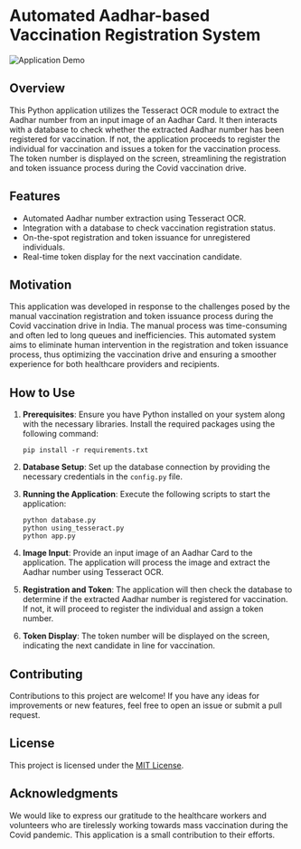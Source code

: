 
# Automated Aadhar-based Vaccination Registration System

![Application Demo](demo_screenshot.png)

## Overview

This Python application utilizes the Tesseract OCR module to extract the Aadhar number from an input image of an Aadhar Card. It then interacts with a database to check whether the extracted Aadhar number has been registered for vaccination. If not, the application proceeds to register the individual for vaccination and issues a token for the vaccination process. The token number is displayed on the screen, streamlining the registration and token issuance process during the Covid vaccination drive.

## Features

- Automated Aadhar number extraction using Tesseract OCR.
- Integration with a database to check vaccination registration status.
- On-the-spot registration and token issuance for unregistered individuals.
- Real-time token display for the next vaccination candidate.

## Motivation

This application was developed in response to the challenges posed by the manual vaccination registration and token issuance process during the Covid vaccination drive in India. The manual process was time-consuming and often led to long queues and inefficiencies. This automated system aims to eliminate human intervention in the registration and token issuance process, thus optimizing the vaccination drive and ensuring a smoother experience for both healthcare providers and recipients.

## How to Use

1. **Prerequisites**: Ensure you have Python installed on your system along with the necessary libraries. Install the required packages using the following command:

   ```
   pip install -r requirements.txt
   ```

2. **Database Setup**: Set up the database connection by providing the necessary credentials in the `config.py` file.

3. **Running the Application**: Execute the following scripts to start the application:

   ```
   python database.py
   python using_tesseract.py
   python app.py
   ```

4. **Image Input**: Provide an input image of an Aadhar Card to the application. The application will process the image and extract the Aadhar number using Tesseract OCR.

5. **Registration and Token**: The application will then check the database to determine if the extracted Aadhar number is registered for vaccination. If not, it will proceed to register the individual and assign a token number.

6. **Token Display**: The token number will be displayed on the screen, indicating the next candidate in line for vaccination.

## Contributing

Contributions to this project are welcome! If you have any ideas for improvements or new features, feel free to open an issue or submit a pull request.

## License

This project is licensed under the [MIT License](LICENSE).

## Acknowledgments

We would like to express our gratitude to the healthcare workers and volunteers who are tirelessly working towards mass vaccination during the Covid pandemic. This application is a small contribution to their efforts.
